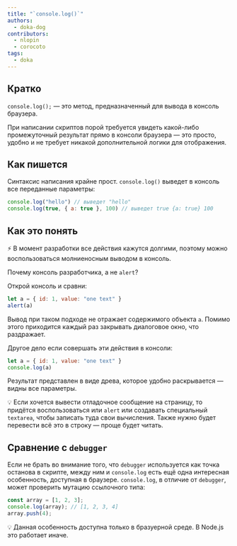 ```yaml
---
title: "`console.log()`"
authors:
  - doka-dog
contributors:
  - nlopin
  - corocoto
tags:
  - doka
---
```


## Кратко

`console.log();` — это метод, предназначенный для вывода в консоль браузера.

При написании скриптов порой требуется увидеть какой-либо промежуточный результат прямо в консоли браузера — это просто, удобно и не требует никакой дополнительной логики для отображения.

## Как пишется

Синтаксис написания крайне прост. `console.log()` выведет в консоль все переданные параметры:

```js
console.log("hello") // выведет "hello"
console.log(true, { a: true }, 100) // выведет true {a: true} 100
```

## Как это понять

⚡️ В момент разработки все действия кажутся долгими, поэтому можно воспользоваться молниеносным выводом в консоль.

Почему консоль разработчика, а не `alert`?

Открой консоль и сравни:

```js
let a = { id: 1, value: "one text" }
alert(a)
```

Вывод при таком подходе не отражает содержимого объекта `а`. Помимо этого приходится каждый раз закрывать диалоговое окно, что раздражает.

Другое дело если совершать эти действия в консоли:

```js
let a = { id: 1, value: "one text" }
console.log(a)
```

Результат представлен в виде древа, которое удобно раскрывается — видны все параметры.

💡 Если хочется вывести отладочное сообщение на страницу, то придётся воспользоваться или `alert` или создавать специальный `textarea`, чтобы записать туда свои вычисления. Также нужно будет перевести всё это в строку — проще будет читать.

## Сравнение с `debugger`

Если не брать во внимание того, что `debugger` используется как точка останова в скрипте, между ним и `console.log` есть ещё одна интересная особенность, доступная в браузере. `console.log`, в отличие от `debugger`, может проверить мутацию ссылочного типа:

```js
const array = [1, 2, 3];
console.log(array); // [1, 2, 3, 4]
array.push(4);
```

<aside>

💡 Данная особенность доступна только в бразуерной среде. В Node.js это работает иначе.

</aside>
